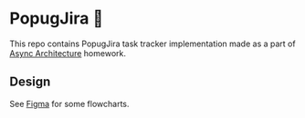 # PopugJira 🦜

This repo contains PopugJira task tracker implementation made as a part of [Async Architecture](https://tough-dev.school/architecture) homework.


## Design
See [Figma](https://www.figma.com/file/97fKsMlJQj6lx3qCCsVHVT/PopugJira?type=whiteboard&node-id=0-1&t=Y7wD5Itn1qAHmpSd-0) for some flowcharts.  
